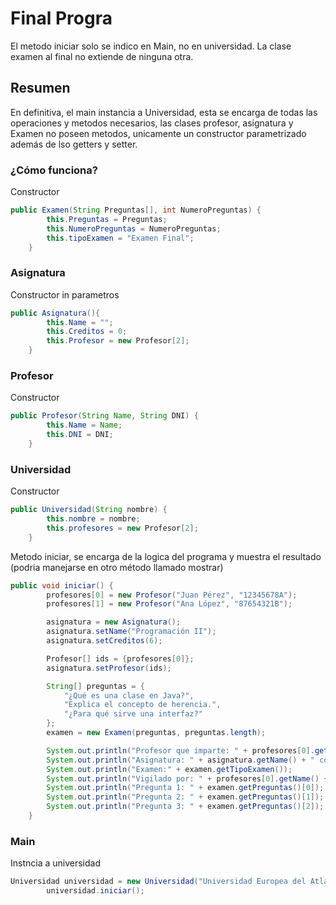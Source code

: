 # Final Progra

El metodo iniciar solo se indico en Main, no en universidad.
La clase examen al final no extiende de ninguna otra.

## Resumen

En definitiva, el main instancia a Universidad, esta se encarga de todas las operaciones y metodos necesarios, las clases profesor, asignatura y Examen no poseen metodos, unicamente un constructor parametrizado además de lso getters y setter.

### ¿Cómo funciona?
Constructor
```java
public Examen(String Preguntas[], int NumeroPreguntas) {
        this.Preguntas = Preguntas;
        this.NumeroPreguntas = NumeroPreguntas;
        this.tipoExamen = "Examen Final";
    }
```

### Asignatura

Constructor in parametros
```java
public Asignatura(){
        this.Name = "";
        this.Creditos = 0;
        this.Profesor = new Profesor[2];
    }
```

### Profesor
Constructor
```java
public Profesor(String Name, String DNI) {
        this.Name = Name;
        this.DNI = DNI;
    }
```

### Universidad
Constructor
```java
public Universidad(String nombre) {
        this.nombre = nombre;
        this.profesores = new Profesor[2];
    }
```
Metodo iniciar, se encarga de la logica del programa y muestra el resultado (podria manejarse en otro método llamado mostrar)
```java
public void iniciar() {
        profesores[0] = new Profesor("Juan Pérez", "12345678A");
        profesores[1] = new Profesor("Ana López", "87654321B");

        asignatura = new Asignatura();
        asignatura.setName("Programación II");
        asignatura.setCreditos(6);

        Profesor[] ids = {profesores[0]};
        asignatura.setProfesor(ids);

        String[] preguntas = {
            "¿Qué es una clase en Java?",
            "Explica el concepto de herencia.",
            "¿Para qué sirve una interfaz?"
        };
        examen = new Examen(preguntas, preguntas.length);

        System.out.println("Profesor que imparte: " + profesores[0].getName() + " con DNI " + profesores[0].getDNI());
        System.out.println("Asignatura: " + asignatura.getName() + " con " + asignatura.getCreditos() + " créditos.");
        System.out.println("Examen:" + examen.getTipoExamen());
        System.out.println("Vigilado por: " + profesores[0].getName() + " con DNI " + profesores[0].getDNI());
        System.out.println("Pregunta 1: " + examen.getPreguntas()[0]);
        System.out.println("Pregunta 2: " + examen.getPreguntas()[1]);
        System.out.println("Pregunta 3: " + examen.getPreguntas()[2]);
    }
```

### Main
Instncia a universidad
```java
Universidad universidad = new Universidad("Universidad Europea del Atlántico");
        universidad.iniciar();
```
